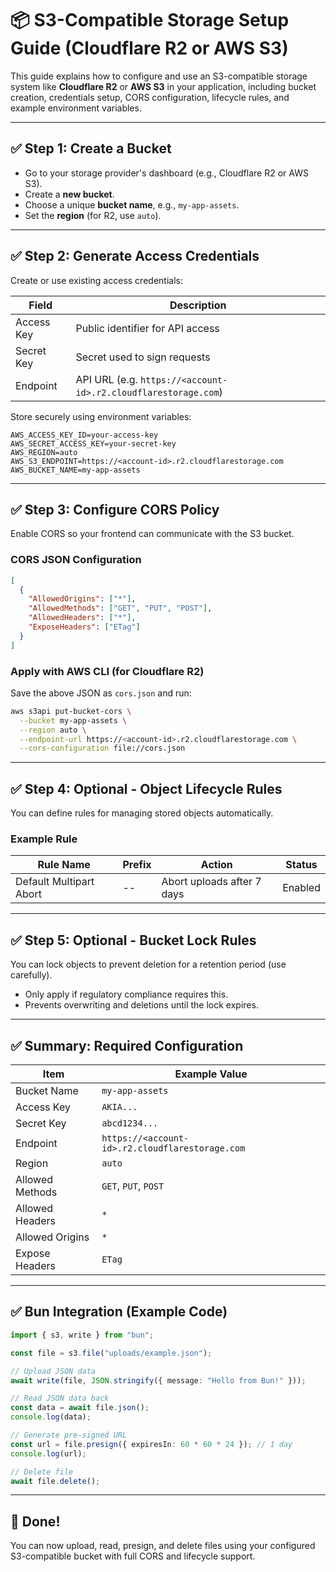 # 📦 S3-Compatible Storage Setup Guide (Cloudflare R2 or AWS S3)

This guide explains how to configure and use an S3-compatible storage system like **Cloudflare R2** or **AWS S3** in your application, including bucket creation, credentials setup, CORS configuration, lifecycle rules, and example environment variables.

---

## ✅ Step 1: Create a Bucket

* Go to your storage provider's dashboard (e.g., Cloudflare R2 or AWS S3).
* Create a **new bucket**.
* Choose a unique **bucket name**, e.g., `my-app-assets`.
* Set the **region** (for R2, use `auto`).

---

## ✅ Step 2: Generate Access Credentials

Create or use existing access credentials:

| Field      | Description                                                    |
| ---------- | -------------------------------------------------------------- |
| Access Key | Public identifier for API access                               |
| Secret Key | Secret used to sign requests                                   |
| Endpoint   | API URL (e.g. `https://<account-id>.r2.cloudflarestorage.com`) |

Store securely using environment variables:

```env
AWS_ACCESS_KEY_ID=your-access-key
AWS_SECRET_ACCESS_KEY=your-secret-key
AWS_REGION=auto
AWS_S3_ENDPOINT=https://<account-id>.r2.cloudflarestorage.com
AWS_BUCKET_NAME=my-app-assets
```

---

## ✅ Step 3: Configure CORS Policy

Enable CORS so your frontend can communicate with the S3 bucket.

### CORS JSON Configuration

```json
[
  {
    "AllowedOrigins": ["*"],
    "AllowedMethods": ["GET", "PUT", "POST"],
    "AllowedHeaders": ["*"],
    "ExposeHeaders": ["ETag"]
  }
]
```

### Apply with AWS CLI (for Cloudflare R2)

Save the above JSON as `cors.json` and run:

```bash
aws s3api put-bucket-cors \
  --bucket my-app-assets \
  --region auto \
  --endpoint-url https://<account-id>.r2.cloudflarestorage.com \
  --cors-configuration file://cors.json
```

---

## ✅ Step 4: Optional - Object Lifecycle Rules

You can define rules for managing stored objects automatically.

### Example Rule

| Rule Name               | Prefix | Action                     | Status  |
| ----------------------- | ------ | -------------------------- | ------- |
| Default Multipart Abort | --     | Abort uploads after 7 days | Enabled |

---

## ✅ Step 5: Optional - Bucket Lock Rules

You can lock objects to prevent deletion for a retention period (use carefully).

* Only apply if regulatory compliance requires this.
* Prevents overwriting and deletions until the lock expires.

---

## ✅ Summary: Required Configuration

| Item            | Example Value                                   |
| --------------- | ----------------------------------------------- |
| Bucket Name     | `my-app-assets`                                 |
| Access Key      | `AKIA...`                                       |
| Secret Key      | `abcd1234...`                                   |
| Endpoint        | `https://<account-id>.r2.cloudflarestorage.com` |
| Region          | `auto`                                          |
| Allowed Methods | `GET`, `PUT`, `POST`                            |
| Allowed Headers | `*`                                             |
| Allowed Origins | `*`                                             |
| Expose Headers  | `ETag`                                          |

---

## ✅ Bun Integration (Example Code)

```ts
import { s3, write } from "bun";

const file = s3.file("uploads/example.json");

// Upload JSON data
await write(file, JSON.stringify({ message: "Hello from Bun!" }));

// Read JSON data back
const data = await file.json();
console.log(data);

// Generate pre-signed URL
const url = file.presign({ expiresIn: 60 * 60 * 24 }); // 1 day
console.log(url);

// Delete file
await file.delete();
```

---

## 📄 Done!

You can now upload, read, presign, and delete files using your configured S3-compatible bucket with full CORS and lifecycle support.
